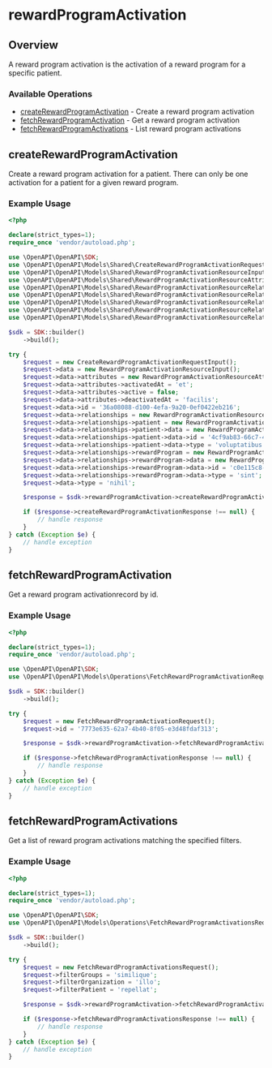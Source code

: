 # rewardProgramActivation

## Overview

A reward program activation is the activation of a reward program for a specific patient.

### Available Operations

* [createRewardProgramActivation](#createrewardprogramactivation) - Create a reward program activation
* [fetchRewardProgramActivation](#fetchrewardprogramactivation) - Get a reward program activation
* [fetchRewardProgramActivations](#fetchrewardprogramactivations) - List reward program activations

## createRewardProgramActivation

Create a reward program activation for a patient. There can only be one activation for a patient for a given reward program.

### Example Usage

```php
<?php

declare(strict_types=1);
require_once 'vendor/autoload.php';

use \OpenAPI\OpenAPI\SDK;
use \OpenAPI\OpenAPI\Models\Shared\CreateRewardProgramActivationRequestInput;
use \OpenAPI\OpenAPI\Models\Shared\RewardProgramActivationResourceInput;
use \OpenAPI\OpenAPI\Models\Shared\RewardProgramActivationResourceAttributesInput;
use \OpenAPI\OpenAPI\Models\Shared\RewardProgramActivationResourceRelationships;
use \OpenAPI\OpenAPI\Models\Shared\RewardProgramActivationResourceRelationshipsPatient;
use \OpenAPI\OpenAPI\Models\Shared\RewardProgramActivationResourceRelationshipsPatientData;
use \OpenAPI\OpenAPI\Models\Shared\RewardProgramActivationResourceRelationshipsRewardProgram;
use \OpenAPI\OpenAPI\Models\Shared\RewardProgramActivationResourceRelationshipsRewardProgramData;

$sdk = SDK::builder()
    ->build();

try {
    $request = new CreateRewardProgramActivationRequestInput();
    $request->data = new RewardProgramActivationResourceInput();
    $request->data->attributes = new RewardProgramActivationResourceAttributesInput();
    $request->data->attributes->activatedAt = 'et';
    $request->data->attributes->active = false;
    $request->data->attributes->deactivatedAt = 'facilis';
    $request->data->id = '36a08088-d100-4efa-9a20-0ef0422eb216';
    $request->data->relationships = new RewardProgramActivationResourceRelationships();
    $request->data->relationships->patient = new RewardProgramActivationResourceRelationshipsPatient();
    $request->data->relationships->patient->data = new RewardProgramActivationResourceRelationshipsPatientData();
    $request->data->relationships->patient->data->id = '4cf9ab83-66c7-423f-bda9-e06bee4825c1';
    $request->data->relationships->patient->data->type = 'voluptatibus';
    $request->data->relationships->rewardProgram = new RewardProgramActivationResourceRelationshipsRewardProgram();
    $request->data->relationships->rewardProgram->data = new RewardProgramActivationResourceRelationshipsRewardProgramData();
    $request->data->relationships->rewardProgram->data->id = 'c0e115c8-0bff-4918-944e-c42defcce8f1';
    $request->data->relationships->rewardProgram->data->type = 'sint';
    $request->data->type = 'nihil';

    $response = $sdk->rewardProgramActivation->createRewardProgramActivation($request);

    if ($response->createRewardProgramActivationResponse !== null) {
        // handle response
    }
} catch (Exception $e) {
    // handle exception
}
```

## fetchRewardProgramActivation

Get a reward program activationrecord by id.

### Example Usage

```php
<?php

declare(strict_types=1);
require_once 'vendor/autoload.php';

use \OpenAPI\OpenAPI\SDK;
use \OpenAPI\OpenAPI\Models\Operations\FetchRewardProgramActivationRequest;

$sdk = SDK::builder()
    ->build();

try {
    $request = new FetchRewardProgramActivationRequest();
    $request->id = '7773e635-62a7-4b40-8f05-e3d48fdaf313';

    $response = $sdk->rewardProgramActivation->fetchRewardProgramActivation($request);

    if ($response->fetchRewardProgramActivationResponse !== null) {
        // handle response
    }
} catch (Exception $e) {
    // handle exception
}
```

## fetchRewardProgramActivations

Get a list of reward program activations matching the specified filters.

### Example Usage

```php
<?php

declare(strict_types=1);
require_once 'vendor/autoload.php';

use \OpenAPI\OpenAPI\SDK;
use \OpenAPI\OpenAPI\Models\Operations\FetchRewardProgramActivationsRequest;

$sdk = SDK::builder()
    ->build();

try {
    $request = new FetchRewardProgramActivationsRequest();
    $request->filterGroups = 'similique';
    $request->filterOrganization = 'illo';
    $request->filterPatient = 'repellat';

    $response = $sdk->rewardProgramActivation->fetchRewardProgramActivations($request);

    if ($response->fetchRewardProgramActivationsResponse !== null) {
        // handle response
    }
} catch (Exception $e) {
    // handle exception
}
```

